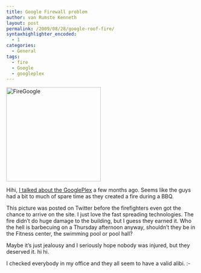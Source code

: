 ```yaml
---
title: Google Firewall problem
author: van Rumste Kenneth
layout: post
permalink: /2009/08/28/google-roof-fire/
syntaxhighlighter_encoded:
  - 1
categories:
  - General
tags:
  - fire
  - Google
  - googleplex
---
```

<img class="size-full wp-image-891 alignright" style="border: 0pt none;" title="FireGoogle" src="http://www.devexp.eu/wp-content/uploads/2009/08/25934290.jpg" alt="FireGoogle" width="250" />

Hihi, <a href="http://www.devexp.eu/2009/04/10/the-grass-is-always-greener-in-the-googleplex/" target="_self">I talked about the GooglePlex</a> a few months ago. Seems like the guys had a bit to much of spare time as they created a fire during a BBQ.

This picture was posted on Twitter before the firefighters even got the chance to arrive on the site. I just love the fast spreading technologies. The fire didn&#8217;t do huge damage to the building, but I guess they earned it. Who the hell is barbecuing on a Thursday afternoon anyway, shouldn&#8217;t they be in the Fitness center, the swimming pool or pool hall?

Maybe it&#8217;s just jealousy and I seriously hope nobody was injured, but they deserved it. hi hi.

I checked everybody in my office and they all seem to have a valid alibi. <img src="http://www.devexp.eu/wp-includes/images/smilies/simple-smile.png" alt=":-)" class="wp-smiley" style="height: 1em; max-height: 1em;" />
